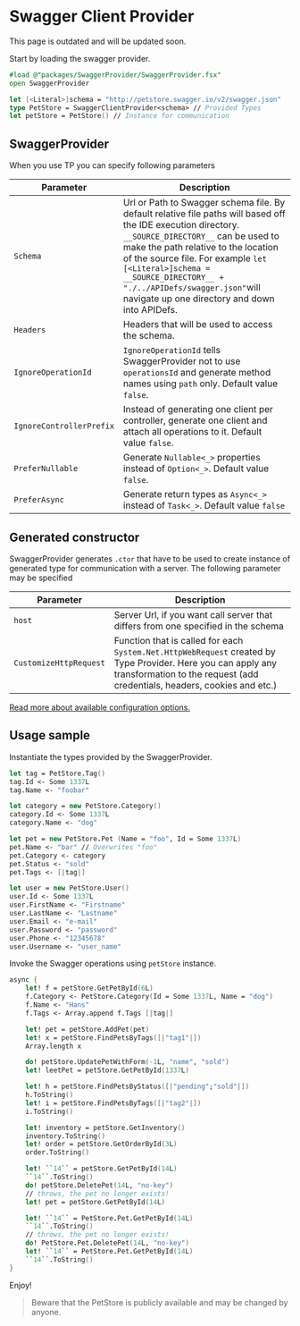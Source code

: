 # Swagger Client Provider

<Note type="warning">

This page is outdated and will be updated soon.

</Note>

Start by loading the swagger provider.

```fsharp
#load @"packages/SwaggerProvider/SwaggerProvider.fsx"
open SwaggerProvider

let [<Literal>]schema = "http://petstore.swagger.io/v2/swagger.json"
type PetStore = SwaggerClientProvider<schema> // Provided Types
let petStore = PetStore() // Instance for communication
```

## SwaggerProvider

When you use TP you can specify following parameters

| Parameter | Description |
|-----------|-------------|
| `Schema` | Url or Path to Swagger schema file. By default relative file paths will based off the IDE execution directory. `__SOURCE_DIRECTORY__` can be used to make the path relative to the location of the source file. For example `let [<Literal>]schema = __SOURCE_DIRECTORY__ + "./../APIDefs/swagger.json"`will navigate up one directory and down into APIDefs.|
| `Headers` | Headers that will be used to access the schema. |
| `IgnoreOperationId` | `IgnoreOperationId` tells SwaggerProvider not to use `operationsId` and generate method names using `path` only. Default value `false`. |
| `IgnoreControllerPrefix` | Instead of generating one client per controller, generate one client and attach all operations to it. Default value `false`. |
| `PreferNullable` | Generate `Nullable<_>` properties instead of `Option<_>`. Default value `false`. |
| `PreferAsync` | Generate return types as `Async<_>` instead of `Task<_>`. Default value `false` |

## Generated constructor

SwaggerProvider generates `.ctor` that have to be used to create instance of
generated type for communication with a server. The following parameter may be specified

| Parameter | Description |
|-----------|-------------|
| `host` | Server Url, if you want call server that differs from one specified in the schema |
| `CustomizeHttpRequest` | Function that is called for each `System.Net.HttpWebRequest` created by Type Provider. Here you can apply any transformation to the request (add credentials, headers, cookies and etc.) |

[Read more about available configuration options.](http://stackoverflow.com/questions/37566751/what-should-i-do-to-prevent-a-401-unauthorised-when-using-the-swagger-type-provi/37628857#37628857)

## Usage sample

Instantiate the types provided by the SwaggerProvider.

```fsharp
let tag = PetStore.Tag()
tag.Id <- Some 1337L
tag.Name <- "foobar"

let category = new PetStore.Category()
category.Id <- Some 1337L
category.Name <- "dog"

let pet = new PetStore.Pet (Name = "foo", Id = Some 1337L)
pet.Name <- "bar" // Overwrites "foo"
pet.Category <- category
pet.Status <- "sold"
pet.Tags <- [|tag|]

let user = new PetStore.User()
user.Id <- Some 1337L
user.FirstName <- "Firstname"
user.LastName <- "Lastname"
user.Email <- "e-mail"
user.Password <- "password"
user.Phone <- "12345678"
user.Username <- "user_name"
```

Invoke the Swagger operations using `petStore` instance.

```fsharp
async {
    let! f = petStore.GetPetById(6L)
    f.Category <- PetStore.Category(Id = Some 1337L, Name = "dog")
    f.Name <- "Hans"
    f.Tags <- Array.append f.Tags [|tag|]

    let! pet = petStore.AddPet(pet)
    let! x = petStore.FindPetsByTags([|"tag1"|])
    Array.length x

    do! petStore.UpdatePetWithForm(-1L, "name", "sold")
    let! leetPet = petStore.GetPetById(1337L)

    let! h = petStore.FindPetsByStatus([|"pending";"sold"|])
    h.ToString()
    let! i = petStore.FindPetsByTags([|"tag2"|])
    i.ToString()

    let! inventory = petStore.GetInventory()
    inventory.ToString()
    let! order = petStore.GetOrderById(3L)
    order.ToString()

    let! ``14`` = petStore.GetPetById(14L)
    ``14``.ToString()
    do! petStore.DeletePet(14L, "no-key")
    // throws, the pet no longer exists!
    let! pet = petStore.GetPetById(14L)

    let! ``14`` = PetStore.Pet.GetPetById(14L)
    ``14``.ToString()
    // throws, the pet no longer exists!
    do! PetStore.Pet.DeletePet(14L, "no-key")
    let! ``14`` = PetStore.Pet.GetPetById(14L)
    ``14``.ToString()
}
```

Enjoy!

> Beware that the PetStore is publicly available and may be changed by anyone.
